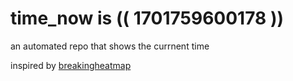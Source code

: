 # time_now is (( 1701759600178 ))

an automated repo that shows the currnent time

inspired by [breakingheatmap](https://github.com/breakingheatmap/breakingheatmap)